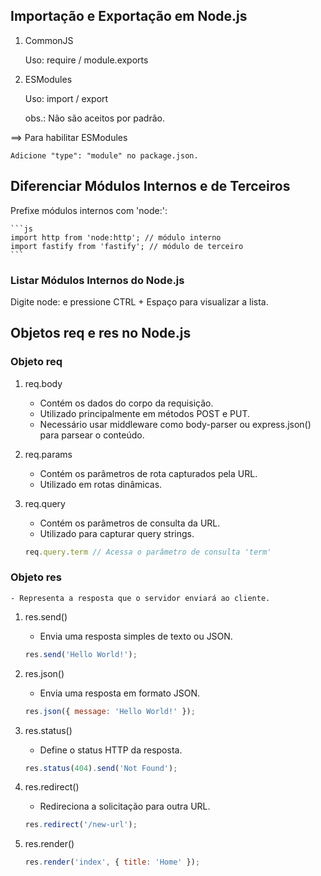 ## Importação e Exportação em Node.js

1. CommonJS

    Uso: require / module.exports

2. ESModules

    Uso: import / export

    obs.: Não são aceitos por padrão.

==> Para habilitar ESModules

    Adicione "type": "module" no package.json.

## Diferenciar Módulos Internos e de Terceiros

Prefixe módulos internos com 'node:':

    ```js
    import http from 'node:http'; // módulo interno
    import fastify from 'fastify'; // módulo de terceiro
    ```

### Listar Módulos Internos do Node.js

Digite node: e pressione CTRL + Espaço para visualizar a lista.

## Objetos req e res no Node.js

### Objeto req

1. req.body

    - Contém os dados do corpo da requisição.
    - Utilizado principalmente em métodos POST e PUT.
    - Necessário usar middleware como body-parser ou express.json() para parsear o conteúdo.

2. req.params

    - Contém os parâmetros de rota capturados pela URL.
    - Utilizado em rotas dinâmicas.

3. req.query

    - Contém os parâmetros de consulta da URL.
    - Utilizado para capturar query strings.

    ```js
    req.query.term // Acessa o parâmetro de consulta 'term'
    ```

### Objeto res

    - Representa a resposta que o servidor enviará ao cliente.

1. res.send()

    - Envia uma resposta simples de texto ou JSON.

    ```js
    res.send('Hello World!');
    ```

2. res.json()

    - Envia uma resposta em formato JSON.

    ```js
    res.json({ message: 'Hello World!' });
    ```
3. res.status()

    - Define o status HTTP da resposta.

    ```js
    res.status(404).send('Not Found');
    ```

4. res.redirect()

    - Redireciona a solicitação para outra URL.

    ```js
    res.redirect('/new-url');
    ```

5. res.render()

    ```js
    res.render('index', { title: 'Home' });
    ```
